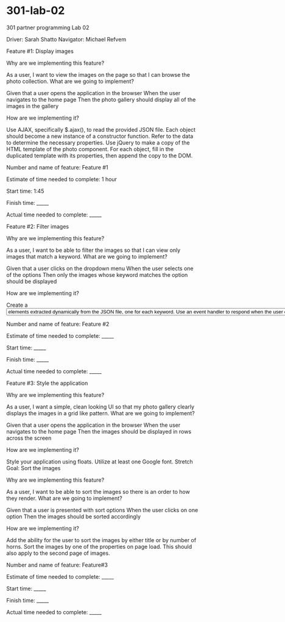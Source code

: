 # 301-lab-02
301 partner programming Lab 02

Driver: Sarah Shatto
Navigator: Michael Refvem


Feature #1: Display images

Why are we implementing this feature?

As a user, I want to view the images on the page so that I can browse the photo collection.
What are we going to implement?

Given that a user opens the application in the browser When the user navigates to the home page Then the photo gallery should display all of the images in the gallery

How are we implementing it?

Use AJAX, specifically $.ajax(), to read the provided JSON file.
Each object should become a new instance of a constructor function. Refer to the data to determine the necessary properties.
Use jQuery to make a copy of the HTML template of the photo component. For each object, fill in the duplicated template with its properties, then append the copy to the DOM.


Number and name of feature: Feature #1

Estimate of time needed to complete: 1 hour

Start time: 1:45

Finish time: _____

Actual time needed to complete: _____


Feature #2: Filter images

Why are we implementing this feature?

As a user, I want to be able to filter the images so that I can view only images that match a keyword.
What are we going to implement?

Given that a user clicks on the dropdown menu When the user selects one of the options Then only the images whose keyword matches the option should be displayed

How are we implementing it?

Create a <select> element which contains unique <option> elements extracted dynamically from the JSON file, one for each keyword.
Use an event handler to respond when the user chooses an option from the select menu. Hide all of the images, then show those whose keyword matches the option chosen.

Number and name of feature: Feature #2

Estimate of time needed to complete: _____

Start time: _____

Finish time: _____

Actual time needed to complete: _____

Feature #3: Style the application

Why are we implementing this feature?

As a user, I want a simple, clean looking UI so that my photo gallery clearly displays the images in a grid like pattern.
What are we going to implement?

Given that a user opens the application in the browser When the user navigates to the home page Then the images should be displayed in rows across the screen

How are we implementing it?

Style your application using floats.
Utilize at least one Google font.
Stretch Goal: Sort the images

Why are we implementing this feature?

As a user, I want to be able to sort the images so there is an order to how they render.
What are we going to implement?

Given that a user is presented with sort options When the user clicks on one option Then the images should be sorted accordingly

How are we implementing it?

Add the ability for the user to sort the images by either title or by number of horns.
Sort the images by one of the properties on page load. This should also apply to the second page of images.

Number and name of feature: Feature#3

Estimate of time needed to complete: _____

Start time: _____

Finish time: _____

Actual time needed to complete: _____